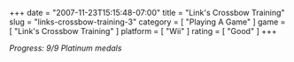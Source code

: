 +++
date = "2007-11-23T15:15:48-07:00"
title = "Link's Crossbow Training"
slug = "links-crossbow-training-3"
category = [ "Playing A Game" ]
game = [ "Link's Crossbow Training" ]
platform = [ "Wii" ]
rating = [ "Good" ]
+++

<i>Progress: 9/9 Platinum medals</i>
